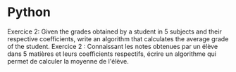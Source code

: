 # Python
Exercice 2:
Given the grades obtained by a student in 5 subjects and their respective coefficients, write an algorithm that calculates the average grade of the student.
Exercice 2 :
Connaissant les notes obtenues par un élève dans 5 matières et leurs coefficients respectifs, écrire un algorithme qui permet de calculer la moyenne de l'élève.

